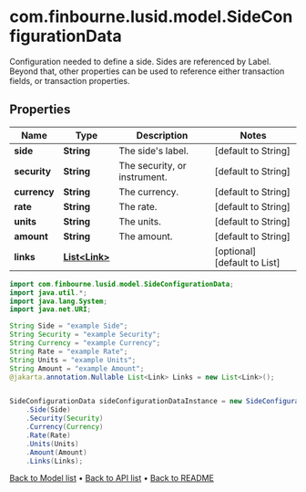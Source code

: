 # com.finbourne.lusid.model.SideConfigurationData
Configuration needed to define a side. Sides are referenced by Label. Beyond that, other properties  can be used to reference either transaction fields, or transaction properties.

## Properties

Name | Type | Description | Notes
------------ | ------------- | ------------- | -------------
**side** | **String** | The side&#39;s label. | [default to String]
**security** | **String** | The security, or instrument. | [default to String]
**currency** | **String** | The currency. | [default to String]
**rate** | **String** | The rate. | [default to String]
**units** | **String** | The units. | [default to String]
**amount** | **String** | The amount. | [default to String]
**links** | [**List&lt;Link&gt;**](Link.md) |  | [optional] [default to List<Link>]

```java
import com.finbourne.lusid.model.SideConfigurationData;
import java.util.*;
import java.lang.System;
import java.net.URI;

String Side = "example Side";
String Security = "example Security";
String Currency = "example Currency";
String Rate = "example Rate";
String Units = "example Units";
String Amount = "example Amount";
@jakarta.annotation.Nullable List<Link> Links = new List<Link>();


SideConfigurationData sideConfigurationDataInstance = new SideConfigurationData()
    .Side(Side)
    .Security(Security)
    .Currency(Currency)
    .Rate(Rate)
    .Units(Units)
    .Amount(Amount)
    .Links(Links);
```


[Back to Model list](../README.md#documentation-for-models) &#8226; [Back to API list](../README.md#documentation-for-api-endpoints) &#8226; [Back to README](../README.md)
